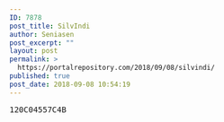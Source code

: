 ```yaml
---
ID: 7878
post_title: SilvIndi
author: Seniasen
post_excerpt: ""
layout: post
permalink: >
  https://portalrepository.com/2018/09/08/silvindi/
published: true
post_date: 2018-09-08 10:54:19
---
```

<pre>120C04557C4B</pre>